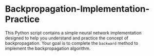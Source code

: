 # Backpropagation-Implementation-Practice
This Python script contains a simple neural network implementation designed to help you understand  and practice the concept of backpropagation. Your goal is to complete the `backward` method to implement the backpropagation algorithm.

